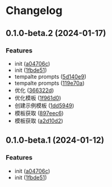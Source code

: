 # Changelog

## 0.1.0-beta.2 (2024-01-17)

### Features

- init ([a04706c](https://github.com/robbe-luo/any-tools/commit/a04706c805722623b54fb29e57dbd3f7af176a03))
- init ([1fbde51](https://github.com/robbe-luo/any-tools/commit/1fbde51f5f43a0f8f4fbbe734be67222dda6c0bd))
- tempalte prompts ([5d140e9](https://github.com/robbe-luo/any-tools/commit/5d140e98d0f4e11bf78f7583dde42e44426c0c71))
- tempalte prompts ([119e70a](https://github.com/robbe-luo/any-tools/commit/119e70a0cd646c92dbac466e5daacf46aa8b239e))
- 优化 ([366322d](https://github.com/robbe-luo/any-tools/commit/366322d6aea29d4fb371eedbca7b28975c4926be))
- 优化模板 ([1f961d0](https://github.com/robbe-luo/any-tools/commit/1f961d0e314f09dcb7731b2143568dafdfbdca99))
- 创建示例模板 ([1dd5949](https://github.com/robbe-luo/any-tools/commit/1dd5949327efceabd48cc57e7567b712c9407044))
- 模板获取 ([897eec6](https://github.com/robbe-luo/any-tools/commit/897eec68e5ee7630c2d2bf3282cafb520bc64b35))
- 模板获取 ([a2d10d2](https://github.com/robbe-luo/any-tools/commit/a2d10d2c15838c31737e7c0d879338a25f206a27))

## 0.1.0-beta.1 (2024-01-12)

### Features

- init ([a04706c](https://github.com/robbe-luo/any-tools/commit/a04706c805722623b54fb29e57dbd3f7af176a03))
- init ([1fbde51](https://github.com/robbe-luo/any-tools/commit/1fbde51f5f43a0f8f4fbbe734be67222dda6c0bd))

